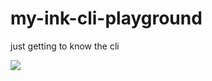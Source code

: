 # my-ink-cli-playground
just getting to know the cli

<picture>
  <source srcset="https://images.unsplash.com/photo-1484656551321-a1161420a2a0?ixlib=rb-1.2.1&ixid=eyJhcHBfaWQiOjEyMDd9&auto=format&fit=crop&w=1950&q=80" media="(prefers-color-scheme: dark)">
  <img src="https://images.unsplash.com/photo-1472457847783-3d10540b03d7?ixlib=rb-1.2.1&auto=format&fit=crop&w=3300&q=80">
</picture>
